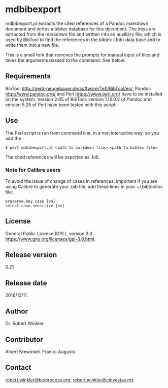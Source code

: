 # mdbibexport

mdbibexport.pl extracts the cited references of a Pandoc markdown document and writes a bibtex database for this document. The keys are extracted from the markdown file and written into an auxiliary file, which is used by BibTool to find the references in the bibtex (.bib) data base and to write them into a new file.

This is a small fork that removes the prompts for manual input of files and takes the arguments passed to the command. See below.

## Requirements
BibTool <http://gerd-neugebauer.de/software/TeX/BibTool/en/>, Pandoc <http://www.pandoc.org/> and Perl <https://www.perl.org/> have to be installed on the system. Version 2.65 of BibTool, version 1.16.0.2 of Pandoc and version 5.25 of Perl have been tested with this script.

## Use
The Perl script is run from command line, in a non interactive way, so you add the :  

```
$ perl mdbibexport.pl <path to markdown file> <path to bibtex file>
```

The cited references will be exported as <markdownd file>.bib.

### Note for Calibre users

To avoid the issue of change of cases in references, important if you are using Calibre to generate your .bib file, add these lines in your ~/.bibtoolrsc file:

```
preserve.key.case {on}
select.case.sensitive {on}
```

## License
General Public License (GPL), version 3.0 <https://www.gnu.org/licenses/gpl-3.0.html>.

## Release version
0.21

## Release date
2016/12/11.

## Author
Dr. Robert Winkler.


## Contributor
Albert Krewinkel.
Franco Augusto

## Contact
robert.winkler@bioprocess.org, robert.winkler@cinvestav.mx.
